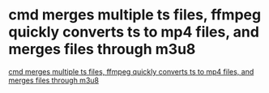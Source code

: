 # cmd merges multiple ts files, ffmpeg quickly converts ts to mp4 files, and merges files through m3u8
[cmd merges multiple ts files, ffmpeg quickly converts ts to mp4 files, and merges files through m3u8](https://aiwithcloud.com/2022/09/14/cmd_merges_multiple_ts_files_ffmpeg_quickly_converts_ts_to_mp4_files_and_merges_files_through_m3u8/)